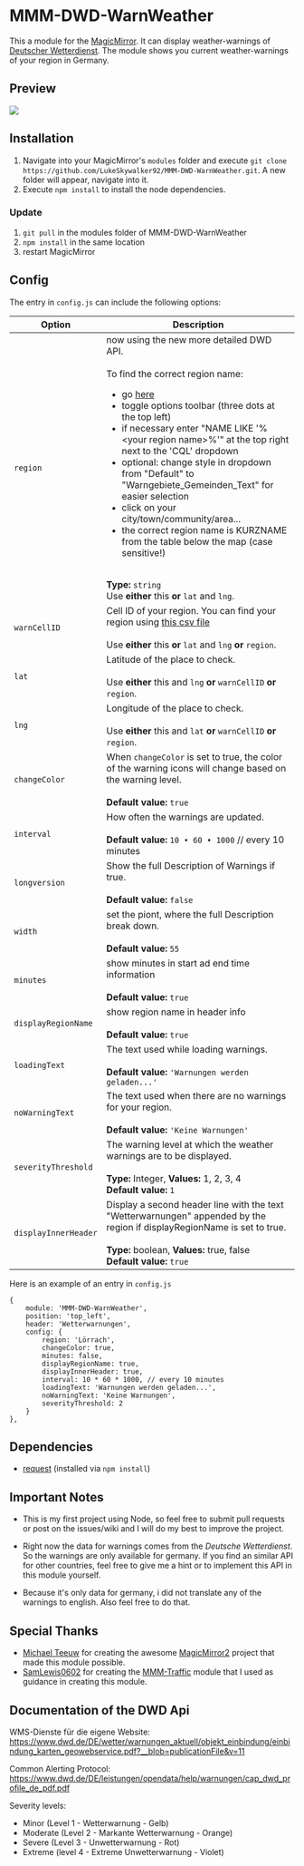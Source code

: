 MMM-DWD-WarnWeather
===================
This a module for the [MagicMirror](https://github.com/MichMich/MagicMirror). It can display weather-warnings of [Deutscher Wetterdienst](http://www.dwd.de/DE/Home/home_node.html). The module shows you current weather-warnings of your region in Germany.

## Preview

![](https://github.com/LukeSkywalker92/MMM-DWD-WarnWeather/blob/master/screenshot.png?raw=true)

## Installation
1. Navigate into your MagicMirror's `modules` folder and execute `git clone https://github.com/LukeSkywalker92/MMM-DWD-WarnWeather.git`. A new folder will appear, navigate into it.
2. Execute `npm install` to install the node dependencies.

### Update
1. `git pull` in the modules folder of MMM-DWD-WarnWeather
2. `npm install` in the same location
3. restart MagicMirror

## Config
The entry in `config.js` can include the following options:

|Option|Description|
|---|---|
|`region`|now using the new more detailed DWD API.<br><br>To find the correct region name:<br><ul><li>go [here](https://maps.dwd.de/geoserver/dwd/wms?service=WMS&version=1.1.0&request=GetMap&layers=dwd:Warngebiete_Gemeinden&styles=&bbox=5.876914,47.270362,15.037507,55.044381&width=1024&height=868&srs=EPSG:4326&format=application/openlayers#)</li><li>toggle options toolbar (three dots at the top left)</li><li>if necessary enter "NAME LIKE '%&lt;your region name&gt;%'" at the top right next to the 'CQL' dropdown</li><li>optional: change style in dropdown from "Default" to "Warngebiete_Gemeinden_Text" for easier selection</li><li>click on your city/town/community/area...</li><li>the correct region name is KURZNAME from the table below the map (case sensitive!)</li></ul><br>**Type:** `string`<br>Use **either** this **or** `lat` and `lng`.|
|`warnCellID`|Cell ID of your region. You can find your region using [this csv file](https://www.dwd.de/DE/leistungen/opendata/help/warnungen/cap_warncellids_csv.csv?__blob=publicationFile&v=3) <br><br>Use **either** this **or** `lat` and `lng` **or** `region`.|
|`lat`|Latitude of the place to check.<br><br>Use **either** this and `lng` **or** `warnCellID` **or** `region`.|
|`lng`|Longitude of the place to check.<br><br>Use **either** this and `lat` **or** `warnCellID` **or** `region`.|
|`changeColor`|When `changeColor` is set to true, the color of the warning icons will change based on the warning level. <br><br>**Default value:** `true`|
|`interval`|How often the warnings are updated.<br><br>**Default value:** `10 • 60 • 1000` // every 10 minutes|
|`longversion`|Show the full Description of Warnings if true.<br><br>**Default value:** `false`|
|`width`|set the piont, where the full Description break down.<br><br>**Default value:** `55`|
|`minutes`|show minutes in start ad end time information<br><br>**Default value:** `true`|
|`displayRegionName`|show region name in header info<br><br>**Default value:** `true`|
|`loadingText`|The text used while loading warnings.<br><br>**Default value:** `'Warnungen werden geladen...'`|
|`noWarningText`|The text used when there are no warnings for your region.<br><br>**Default value:** `'Keine Warnungen'`|
|`severityThreshold`|The warning level at which the weather warnings are to be displayed.<br><br>**Type:** Integer, **Values:** 1, 2, 3, 4<br>**Default value:** `1`|
|`displayInnerHeader`|Display a second header line with the text "Wetterwarnungen" appended by the region if displayRegionName is set to true.<br><br>**Type:** boolean, **Values:** true, false<br>**Default value:** `true`|


Here is an example of an entry in `config.js`
```
{
	module: 'MMM-DWD-WarnWeather',
	position: 'top_left',
	header: 'Wetterwarnungen',
	config: {
		region: 'Lörrach',
		changeColor: true,
		minutes: false,
		displayRegionName: true,
		displayInnerHeader: true,
		interval: 10 * 60 * 1000, // every 10 minutes
		loadingText: 'Warnungen werden geladen...',
		noWarningText: 'Keine Warnungen',
		severityThreshold: 2
	}
},
```

## Dependencies
- [request](https://www.npmjs.com/package/request) (installed via `npm install`)

## Important Notes
- This is my first project using Node, so feel free to submit pull requests or post on the issues/wiki and I will do my best to improve the project.
- Right now the data for warnings comes from the *Deutsche Wetterdienst*. So the warnings are only available for germany. If you find an similar API for other countries, feel free to give me a hint or to implement this API in this module yourself.

- Because it's only data for germany, i did not translate any of the warnings to english. Also feel free to do that.

## Special Thanks
- [Michael Teeuw](https://github.com/MichMich) for creating the awesome [MagicMirror2](https://github.com/MichMich/MagicMirror/tree/develop) project that made this module possible.
- [SamLewis0602](https://github.com/SamLewis0602) for creating the [MMM-Traffic](https://github.com/SamLewis0602/MMM-Traffic) module that I used as guidance in creating this module.

## Documentation of the DWD Api
WMS-Dienste für die eigene Website: https://www.dwd.de/DE/wetter/warnungen_aktuell/objekt_einbindung/einbindung_karten_geowebservice.pdf?__blob=publicationFile&v=11

Common Alerting Protocol: https://www.dwd.de/DE/leistungen/opendata/help/warnungen/cap_dwd_profile_de_pdf.pdf

Severity levels:
- Minor (Level 1 - Wetterwarnung - Gelb)
- Moderate (Level 2 - Markante Wetterwarnung - Orange)
- Severe (Level 3 - Unwetterwarnung - Rot)
- Extreme (level 4 - Extreme Unwetterwarnung - Violet)
